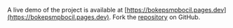 A live demo of the project is available at [https://bokepsmpbocil.pages.dev](https://bokepsmpbocil.pages.dev).
Fork the [repository](https://github.com/eslasojica) on GitHub.